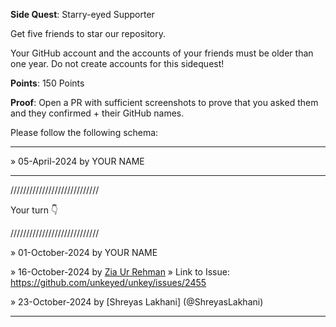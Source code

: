 **Side Quest**: Starry-eyed Supporter

Get five friends to star our repository. 

Your GitHub account and the accounts of your friends must be older than one year. Do not create accounts for this sidequest!

**Points**: 150 Points

**Proof**: Open a PR with sufficient screenshots to prove that you asked them and they confirmed + their GitHub names.

Please follow the following schema:

---

» 05-April-2024 by YOUR NAME

---

////////////////////////////

Your turn 👇

////////////////////////////

» 01-October-2024 by YOUR NAME

» 16-October-2024 by [Zia Ur Rehman](@zia_webdev)
» Link to Issue: https://github.com/unkeyed/unkey/issues/2455

» 23-October-2024 by [Shreyas Lakhani] (@ShreyasLakhani)

---
